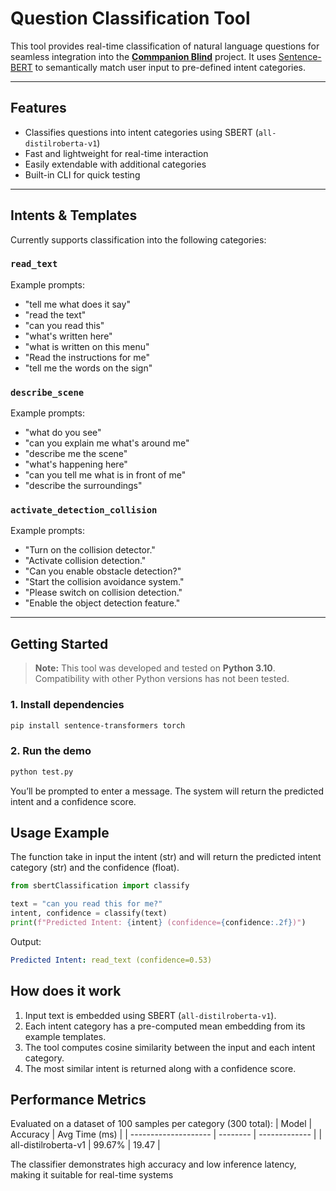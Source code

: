 # Question Classification Tool

This tool provides real-time classification of natural language questions for seamless integration into the [**Commpanion Blind**](https://github.com/julienbltt/commpanion-blind) project. It uses [Sentence-BERT](https://www.sbert.net/) to semantically match user input to pre-defined intent categories.

---

## Features

- Classifies questions into intent categories using SBERT (`all-distilroberta-v1`)
- Fast and lightweight for real-time interaction
- Easily extendable with additional categories
- Built-in CLI for quick testing

---

## Intents & Templates

Currently supports classification into the following categories:

### `read_text`
Example prompts:
- "tell me what does it say"
- "read the text"
- "can you read this"
- "what's written here"
- "what is written on this menu"
- "Read the instructions for me"
- "tell me the words on the sign"

### `describe_scene`
Example prompts:
- "what do you see"
- "can you explain me what's around me"
- "describe me the scene"
- "what's happening here"
- "can you tell me what is in front of me"
- "describe the surroundings"

### `activate_detection_collision`
Example prompts:
- "Turn on the collision detector."
- "Activate collision detection."
- "Can you enable obstacle detection?"
- "Start the collision avoidance system."
- "Please switch on collision detection."
- "Enable the object detection feature."

---

## Getting Started

> **Note:** This tool was developed and tested on **Python 3.10**. Compatibility with other Python versions has not been tested.

### 1. Install dependencies

```bash
pip install sentence-transformers torch
```

### 2. Run the demo

```bash
python test.py
```

You’ll be prompted to enter a message. The system will return the predicted intent and a confidence score.

## Usage Example

The function take in input the intent (str) and will return the predicted intent category (str) and the confidence (float).

```python
from sbertClassification import classify

text = "can you read this for me?"
intent, confidence = classify(text)
print(f"Predicted Intent: {intent} (confidence={confidence:.2f})")
```
Output:
```yaml
Predicted Intent: read_text (confidence=0.53)
```

## How does it work

1) Input text is embedded using SBERT (`all-distilroberta-v1`).
2) Each intent category has a pre-computed mean embedding from its example templates.
3)  The tool computes cosine similarity between the input and each intent category.
4) The most similar intent is returned along with a confidence score.

## Performance Metrics

Evaluated on a dataset of 100 samples per category (300 total):
| Model                | Accuracy | Avg Time (ms) |
| -------------------- | -------- | ------------- |
| all-distilroberta-v1 | 99.67%   | 19.47         |

The classifier demonstrates high accuracy and low inference latency, making it suitable for real-time systems
